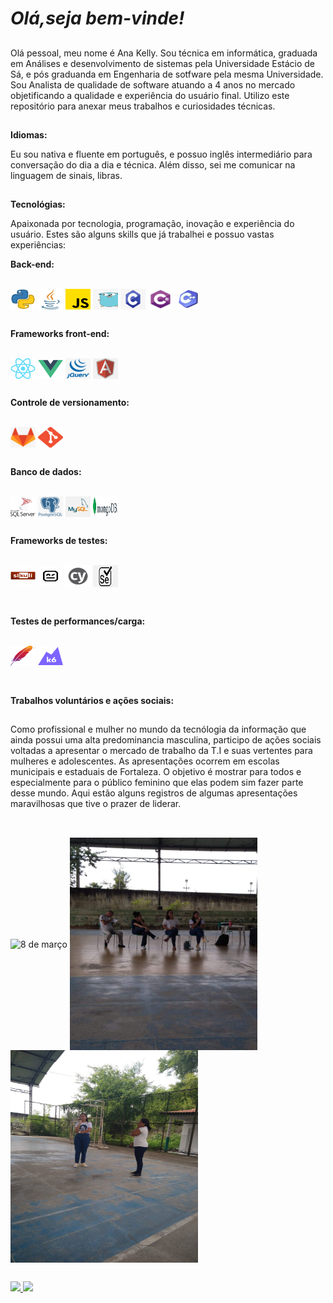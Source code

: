 # **_Olá,seja bem-vinde!_**


   ##
  Olá pessoal, meu nome é Ana Kelly. Sou técnica em informática, graduada em Análises e desenvolvimento de sistemas pela Universidade Estácio de Sá, e pós graduanda em Engenharia de sotfware pela mesma Universidade. Sou Analista de qualidade de software atuando a 4 anos no mercado objetificando a qualidade e experiência do usuário final. Utilizo este repositório para anexar meus trabalhos e curiosidades técnicas. 
 
##
**Idiomas:**

  Eu sou nativa e fluente em português, e possuo inglês intermediário para conversação do dia a dia e técnica. Além disso, sei me comunicar na linguagem de sinais, libras. 

   ##

**Tecnológias:**

  Apaixonada por tecnologia, programação, inovação e experiência do usuário. Estes são alguns skills que já trabalhei e possuo vastas experiências:

  **Back-end:**
  
<div style="display: inline_block"><br>

<img align="center" alt="python" height="33" width="40"  src="images/python.png"/>
<img align="center" alt="java" height="33" width="40" src="images/java.png"/>
<img align="center" alt="javascript" height="33" width="40" src="images/javascript.png"/>
<img align="center" alt="GO" height="33" width="40" src="images/Go.png"/>
<img align="center" alt="c" height="33" width="40" src="images/c.jpg"/>
<img align="center" alt="c#" height="33" width="40" src="images/c2.png"/>
<img align="center" alt="c++" height="33" width="40" src="images/c++.webp"/>
</div>

##

**Frameworks front-end:**
<div style="display: inline_block"><br>
<img align="center" alt="react" height="33" width="40"  src="images/react.png"/>
<img align="center" alt="vuejs" height="33" width="40" src="images/vuejs.png"/>
<img align="center" alt="jquery" height="33" width="40" src="images/jquery.png"/>
<img align="center" alt="angular" height="33" width="40" src="images/angular.png"/> 
</div>

##

**Controle de versionamento:**

<div style="display: inline_block"><br>

<img align="center" alt="gitlab" height="33" width="40"  src="images/gitlab.png">
<img align="center" alt="git" height="33" width="40"  src="images/git.png">
</div>

##

 **Banco de dados:**
<div style="display: inline_block"><br>

<img align="center" alt="sqlserver" height="33" width="40"  src="images/sqlserver.svg">
<img align="center" alt="postgree" height="33" width="40"  src="images/postgree.png">
<img align="center" alt="mysql" height="33" width="40"  src="images/mysql.png">
<img align="center" alt="MongoDB" height="33" width="40"  src="images/MongoDB.png">
 </div>

 ##

  **Frameworks de testes:**
  
  <div style="display: inline_block"><br>
  <img align="center" alt="sikuli" height="32" width="40" src="images/sikuli.png">
  <img align="center" alt="Robotframework" height="29" width="40" src="images/Robotframework.png">
  <img align="center" alt="cypress" height="35" width="40" src="images/cypress.png">
  <img align="center" alt="selenium" height="35" width="40" src="images/selenium.png">
  </div>
  <br>

##

  **Testes de performances/carga:**
  
  <div style="display: inline_block"><br>
  <img align="center" alt="jmeter" height="32" width="40" src="images/jmeter.png">
  <img align="center" alt="k6" height="29" width="40" src="images/k6.png">
  </div>
  <br>

   ##

  **Trabalhos voluntários e ações sociais:**
  ##

  Como profissional e mulher no mundo da tecnólogia da informação que ainda possui uma alta predominancia masculina, participo de ações sociais voltadas a apresentar o mercado de trabalho da T.I e suas vertentes para mulheres e adolescentes. As apresentações ocorrem em escolas municipais e estaduais de Fortaleza. O objetivo é mostrar para todos e especialmente para o público feminino que elas podem sim fazer parte desse mundo.
  Aqui estão alguns registros de algumas apresentações maravilhosas que tive o prazer de liderar.
##
  <div style="display: inline_block"><br>

  <img align="center" alt="8 de março" height="340" width="500" src="images/8 de março.jpg">
  <img align="center" alt="apresentação" height="340" width="300" src="images/apresentação.jpg">
  <img align="center" alt="apresentação2" height="340" width="300" src="images/apresentação2.jpg">

  </div>


##

<div> 
  <a href = "mailto:kellyholanda59@gmail.com"><img src="https://img.shields.io/badge/Gmail-D14836?style=for-the-badge&logo=gmail&logoColor=white" target="_blank">   </a>
  <a href="https://www.linkedin.com/in/ana-kelly-holanda-2220a418b/" target="_blank"><img src="https://img.shields.io/badge/LinkedIn-0077B5?style=for-the-badge&logo=linkedin&logoColor=white" target="_blank"></a>
</div>
